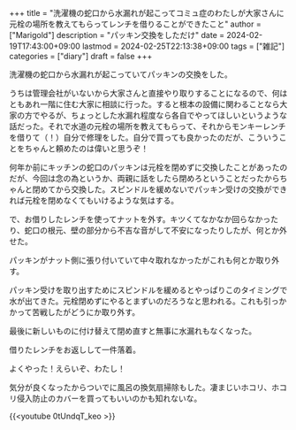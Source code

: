 +++
title = "洗濯機の蛇口から水漏れが起こってコミュ症のわたしが大家さんに元栓の場所を教えてもらってレンチを借りることができたこと"
author = ["Marigold"]
description = "パッキン交換をしただけ"
date = 2024-02-19T17:43:00+09:00
lastmod = 2024-02-25T22:13:38+09:00
tags = ["雑記"]
categories = ["diary"]
draft = false
+++

洗濯機の蛇口から水漏れが起こっていてパッキンの交換をした。

うちは管理会社がいないから大家さんと直接やり取りすることになるので、何はともあれ一階に住む大家に相談に行った。すると根本の設備に関わることなら大家の方でやるが、ちょっとした水漏れ程度なら各自でやってほしいというような話だった。それで水道の元栓の場所を教えてもらって、それからモンキーレンチを借りて（！）自分で修理をした。自分で買っても良かったのだが、こういうことをちゃんと頼めたのは偉いと思うぞ！

何年か前にキッチンの蛇口のパッキンは元栓を閉めずに交換したことがあったのだが、今回は念の為というか、両親に話をしたら閉めろということだったからちゃんと閉めてから交換した。スピンドルを緩めないでパッキン受けの交換ができれば元栓を閉めなくてもいけるような気はする。

で、お借りしたレンチを使ってナットを外す。キツくてなかなか回らなかったり、蛇口の根元、壁の部分から不吉な音がして不安になったりしたが、何とか外せた。

パッキンがナット側に張り付いていて中々取れなかったがこれも何とか取り外す。

パッキン受けを取り出すためにスピンドルを緩めるとやっぱりこのタイミングで水が出てきた。元栓閉めずにやるとまずいのだろうなと思われる。これも引っかかって苦戦したがどうにか取り外す。

最後に新しいものに付け替えて閉め直すと無事に水漏れもなくなった。

借りたレンチをお返しして一件落着。

よくやった！えらいぞ、わたし！

気分が良くなったからついでに風呂の換気扇掃除もした。凄まじいホコリ、ホコリ侵入防止のカバーを買ってもいいのかも知れないな。

{{<youtube 0tUndqT_keo >}}
